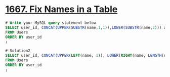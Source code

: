 # [1667. Fix Names in a Table](https://leetcode.com/problems/fix-names-in-a-table)

```sql
# Write your MySQL query statement below
SELECT user_id, CONCAT(UPPER(SUBSTR(name,1,1)),LOWER(SUBSTR(name,2))) as name
FROM Users
ORDER BY user_id
;

# Solution2
SELECT user_id, CONCAT(UPPER(LEFT(name, 1)), LOWER(RIGHT(name, LENGTH(name)-1))) as name
FROM Users
ORDER BY user_id
;
```
